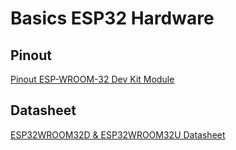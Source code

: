 # Basics ESP32 Hardware

## Pinout

[Pinout ESP-WROOM-32 Dev Kit Module](https://www.flickr.com/photos/jgustavoam/40089095211)


## Datasheet

[ESP32WROOM32D & ESP32WROOM32U Datasheet](https://www.espressif.com/sites/default/files/documentation/esp32-wroom-32d_esp32-wroom-32u_datasheet_en.pdf)
